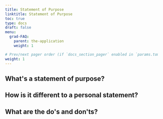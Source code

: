 ```yaml
---
title: Statement of Purpose
linktitle: Statement of Purpose
toc: true
type: docs
draft: false
menu:
  grad-FAQ:
    parent: the-application
    weight: 1

# Prev/next pager order (if `docs_section_pager` enabled in `params.toml`)
weight: 1
---
```


## What's a statement of purpose?

## How is it different to a personal statement?

## What are the do's and don'ts?
